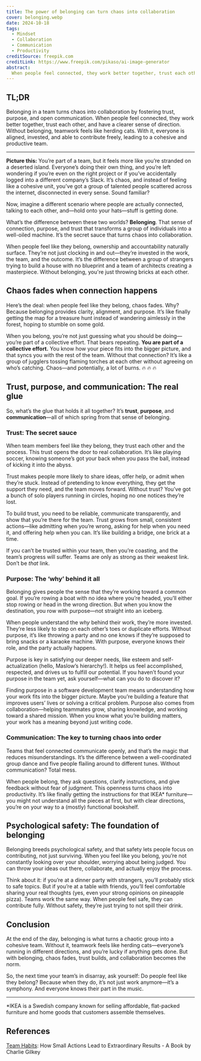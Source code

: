 ```yaml
---
title: The power of belonging can turn chaos into collaboration
cover: belonging.webp
date: 2024-10-18
tags:
  - Mindset
  - Collaboration
  - Communication
  - Productivity
creditSource: freepik.com
creditLink: https://www.freepik.com/pikaso/ai-image-generator
abstract:
  When people feel connected, they work better together, trust each other, and have a clearer sense of direction.
---
```


## TL;DR

Belonging in a team turns chaos into collaboration by fostering trust, purpose, and open communication. When people feel connected, they work better together, trust each other, and have a clearer sense of direction. Without belonging, teamwork feels like herding cats. With it, everyone is aligned, invested, and able to contribute freely, leading to a cohesive and productive team.

---

**Picture this:** You’re part of a team, but it feels more like you’re stranded on a deserted island. Everyone’s doing their own thing, and you’re left wondering if you’re even on the right project or if you’ve accidentally logged into a different company’s Slack. It’s chaos, and instead of feeling like a cohesive unit, you’ve got a group of talented people scattered across the internet, disconnected in every sense. Sound familiar?

Now, imagine a different scenario where people are actually connected, talking to each other, and—hold onto your hats—stuff is getting done.

What’s the difference between these two worlds? **Belonging**. That sense of connection, purpose, and trust that transforms a group of individuals into a well-oiled machine. It’s the secret sauce that turns chaos into collaboration.

When people feel like they belong, ownership and accountability naturally surface. They’re not just clocking in and out—they’re invested in the work, the team, and the outcome. It’s the difference between a group of strangers trying to build a house with no blueprint and a team of architects creating a masterpiece. Without belonging, you're just throwing bricks at each other.

## Chaos fades when connection happens

Here’s the deal: when people feel like they belong, chaos fades. Why? Because belonging provides clarity, alignment, and purpose. It’s like finally getting the map for a treasure hunt instead of wandering aimlessly in the forest, hoping to stumble on some gold.

When you belong, you’re not just guessing what you should be doing—you’re part of a collective effort. That bears repeating. **You are part of a collective effort.** You know how your piece fits into the bigger picture, and that syncs you with the rest of the team. Without that connection? It’s like a group of jugglers tossing flaming torches at each other without agreeing on who’s catching. Chaos—and potentially, a lot of burns. :fire: :fire: :fire:

## Trust, purpose, and communication: The real glue

So, what’s the glue that holds it all together? It’s **trust**, **purpose**, and **communication**—all of which spring from that sense of belonging.

### Trust: The secret sauce

When team members feel like they belong, they trust each other and the process. This trust opens the door to real collaboration. It’s like playing soccer, knowing someone’s got your back when you pass the ball, instead of kicking it into the abyss.

Trust makes people more likely to share ideas, offer help, or admit when they’re stuck. Instead of pretending to know everything, they get the support they need, and the team moves forward. Without trust? You’ve got a bunch of solo players running in circles, hoping no one notices they’re lost.

To build trust, you need to be reliable, communicate transparently, and show that you’re there for the team. Trust grows from small, consistent actions—like admitting when you’re wrong, asking for help when you need it, and offering help when you can. It’s like building a bridge, one brick at a time.

If you can’t be trusted within your team, then you’re coasting, and the team’s progress will suffer. Teams are only as strong as their weakest link. Don’t be *that* link.

### Purpose: The ‘why’ behind it all

Belonging gives people the sense that they’re working toward a common goal. If you’re rowing a boat with no idea where you’re headed, you’ll either stop rowing or head in the wrong direction. But when you know the destination, you row with purpose—not straight into an iceberg.

When people understand the *why* behind their work, they’re more invested. They’re less likely to step on each other’s toes or duplicate efforts. Without purpose, it’s like throwing a party and no one knows if they’re supposed to bring snacks or a karaoke machine. With purpose, everyone knows their role, and the party actually happens.

Purpose is key in satisfying our deeper needs, like esteem and self-actualization (hello, Maslow’s hierarchy!). It helps us feel accomplished, respected, and drives us to fulfill our potential. If you haven’t found your purpose in the team yet, ask yourself—what can you do to discover it?

Finding purpose in a software development team means understanding how your work fits into the bigger picture. Maybe you’re building a feature that improves users’ lives or solving a critical problem. Purpose also comes from collaboration—helping teammates grow, sharing knowledge, and working toward a shared mission. When you know what you’re building matters, your work has a meaning beyond just writing code.

### Communication: The key to turning chaos into order

Teams that feel connected communicate openly, and that’s the magic that reduces misunderstandings. It’s the difference between a well-coordinated group dance and five people flailing around to different tunes. Without communication? Total mess.

When people belong, they ask questions, clarify instructions, and give feedback without fear of judgment. This openness turns chaos into productivity. It’s like finally getting the instructions for that IKEA* furniture—you might not understand all the pieces at first, but with clear directions, you’re on your way to a (mostly) functional bookshelf.

## Psychological safety: The foundation of belonging

Belonging breeds psychological safety, and that safety lets people focus on contributing, not just surviving. When you feel like you belong, you’re not constantly looking over your shoulder, worrying about being judged. You can throw your ideas out there, collaborate, and actually enjoy the process.

Think about it: if you’re at a dinner party with strangers, you’ll probably stick to safe topics. But if you’re at a table with friends, you’ll feel comfortable sharing your real thoughts (yes, even your strong opinions on pineapple pizza). Teams work the same way. When people feel safe, they can contribute fully. Without safety, they’re just trying to not spill their drink.

## Conclusion

At the end of the day, belonging is what turns a chaotic group into a cohesive team. Without it, teamwork feels like herding cats—everyone’s running in different directions, and you’re lucky if anything gets done. But with belonging, chaos fades, trust builds, and collaboration becomes the norm.

So, the next time your team’s in disarray, ask yourself: Do people feel like they belong? Because when they do, it’s not just work anymore—it’s a symphony. And everyone knows their part in the music.

---

*IKEA is a Swedish company known for selling affordable, flat-packed furniture and home goods that customers assemble themselves.

## References

[Team Habits](https://www.amazon.com/Team-Habits-Actions-Extraordinary-Results/dp/0306828332): How Small Actions Lead to Extraordinary Results - A Book by Charlie Gilkey

